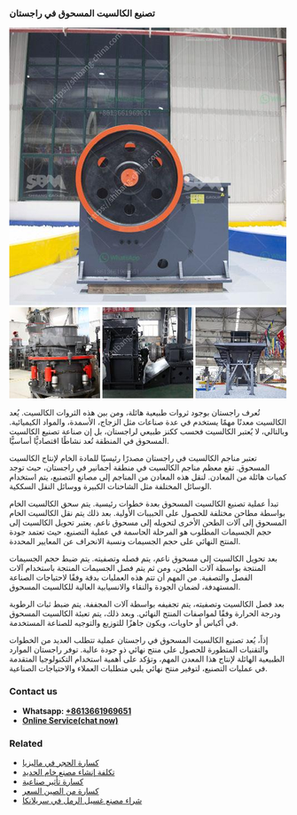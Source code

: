 <h3>تصنيع الكالسيت المسحوق في راجستان</h3><img src='1701850682.jpg' alt=''><p>تُعرف راجستان بوجود ثروات طبيعية هائلة، ومن بين هذه الثروات الكالسيت. يُعد الكالسيت معدنًا مهمًا يستخدم في عدة صناعات مثل الزجاج، الأسمدة، والمواد الكيميائية. وبالتالي، لا يُعتبر الكالسيت فحسب ككنز طبيعي لراجستان، بل إن صناعة تصنيع الكالسيت المسحوق في المنطقة تُعد نشاطًا اقتصاديًّا أساسيًّا.</p><p>تعتبر مناجم الكالسيت في راجستان مصدرًا رئيسيًا للمادة الخام لإنتاج الكالسيت المسحوق. تقع معظم مناجم الكالسيت في منطقة أجمانير في راجستان، حيث توجد كميات هائلة من المعادن. لنقل هذه المعادن من المناجم إلى مصانع التصنيع، يتم استخدام الوسائل المختلفة مثل الشاحنات الكبيرة ووسائل النقل السككية.</p><p>تبدأ عملية تصنيع الكالسيت المسحوق بعدة خطوات رئيسية. يتم سحق الكالسيت الخام بواسطة مطاحن مختلفة للحصول على الحبيبات الأولية. بعد ذلك يتم نقل الكالسيت الخام المسحوق إلى آلات الطحن الأخرى لتحويله إلى مسحوق ناعم. يعتبر تحويل الكالسيت إلى حجم الجسيمات المطلوب هو المرحلة الحاسمة في عملية التصنيع، حيث تعتمد جودة المنتج النهائي على حجم الجسيمات ونسبة الانحراف عن المعايير المحددة.</p><p>بعد تحويل الكالسيت إلى مسحوق ناعم، يتم فصله وتصفيته. يتم ضبط حجم الجسيمات المنتجة بواسطة آلات الطحن، ومن ثم يتم فصل الجسيمات المنتجة باستخدام آلات الفصل والتصفية. من المهم أن تتم هذه العمليات بدقة وفقًا لاحتياجات الصناعة المستهدفة، لضمان الجودة والنقاء والانسيابية العالية للكالسيت المسحوق.</p><p>بعد فصل الكالسيت وتصفيته، يتم تجفيفه بواسطة آلات المجففة. يتم ضبط ثبات الرطوبة ودرجة الحرارة وفقًا لمواصفات المنتج النهائي. وبعد ذلك، يتم تعبئة الكالسيت المسحوق في أكياس أو حاويات، ويكون جاهزًا للتوزيع والتوجيه للصناعة المستخدمة.</p><p>إذاً، يُعد تصنيع الكالسيت المسحوق في راجستان عملية تتطلب العديد من الخطوات والتقنيات المتطورة للحصول على منتج نهائي ذو جودة عالية. توفر راجستان الموارد الطبيعية الهائلة لإنتاج هذا المعدن المهم، وتؤكد على أهمية استخدام التكنولوجيا المتقدمة في عمليات التصنيع، لتوفير منتج نهائي يلبي متطلبات العملاء والاحتياجات الصناعية.</p><h3>Contact us</h3><ul><li><strong>Whatsapp:&nbsp;<a href="https://wa.me/8613661969651">+8613661969651</a></strong></li><li><a href="https://swt.shibang-china.com/?git&amp;zhl&amp;تصنيع الكالسيت المسحوق في راجستان"><strong>Online Service(chat now)</strong></a></li></ul><h3>Related</h3><ul><li><a href='كسارة الحجر في ماليزيا.md'>كسارة الحجر في ماليزيا</a></li><li><a href='تكلفة إنشاء مصنع خام الحديد.md'>تكلفة إنشاء مصنع خام الحديد</a></li><li><a href='كسارة تأثير صناعية.md'>كسارة تأثير صناعية</a></li><li><a href='كسارة من الصين السعر.md'>كسارة من الصين السعر</a></li><li><a href='شراء مصنع غسيل الرمل في سريلانكا.md'>شراء مصنع غسيل الرمل في سريلانكا</a></li></ul>